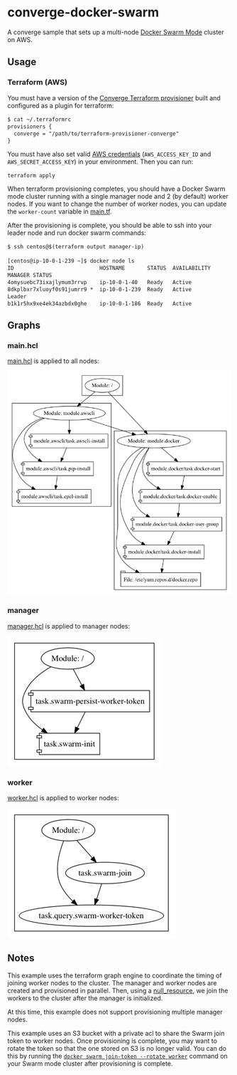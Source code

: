 # converge-docker-swarm

A converge sample that sets up a multi-node [Docker Swarm Mode](https://docs.docker.com/engine/swarm/) cluster on AWS.

## Usage

### Terraform (AWS)

You must have a version of the [Converge Terraform provisioner](https://github.com/ChrisAubuchon/terraform-provisioner-converge) built and configured as a plugin for terraform:

```shell
$ cat ~/.terraformrc
provisioners {
  converge = "/path/to/terraform-provisioner-converge"
}
```

You must have also set valid [AWS credentials](https://www.terraform.io/docs/providers/aws/index.html) (`AWS_ACCESS_KEY_ID` and `AWS_SECRET_ACCESS_KEY`) in your environment. Then you can run:

```
terraform apply
```

When terraform provisioning completes, you should have a Docker Swarm mode cluster running with a single manager node and 2 (by default) worker nodes. If you want to change the number of worker nodes, you can update the `worker-count` variable in [main.tf](./main.tf).

After the provisioning is complete, you should be able to ssh into your leader node and run docker swarm commands:

```shell
$ ssh centos@$(terraform output manager-ip)

[centos@ip-10-0-1-239 ~]$ docker node ls
ID                           HOSTNAME       STATUS  AVAILABILITY  MANAGER STATUS
4omysuebc73ixajlymum3rrvp    ip-10-0-1-40   Ready   Active
8dkplbxr7xluoyf0s91jumrr9 *  ip-10-0-1-239  Ready   Active        Leader
b1k1r5hx9xe4ek34azbdx0ghe    ip-10-0-1-186  Ready   Active
```

## Graphs

### main.hcl

[main.hcl](./converge/main.hcl) is applied to all nodes:

![main graph](./graphs/main.png)

### manager

[manager.hcl](./converge/manager.hcl) is applied to manager nodes:

![manager graph](./graphs/manager.png)

### worker

[worker.hcl](./converge/worker.hcl) is applied to worker nodes:

![worker graph](./graphs/worker.png)

## Notes

This example uses the terraform graph engine to coordinate the timing of joining worker nodes to the cluster. The manager and worker nodes are created and provisioned in parallel. Then, using a [null_resource](https://www.terraform.io/docs/provisioners/null_resource.html), we join the workers to the cluster after the manager is initialized.

At this time, this example does not support provisioning multiple manager nodes.

This example uses an S3 bucket with a private acl to share the Swarm join token to worker nodes. Once provisioning is complete, you may want to rotate the token so that the one stored on S3 is no longer valid. You can do this by running the [`docker swarm join-token --rotate worker`](https://docs.docker.com/engine/reference/commandline/swarm_join_token/) command on your Swarm mode cluster after provisioning is complete.
